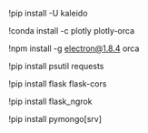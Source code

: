 !pip install -U kaleido

!conda install -c plotly plotly-orca

!npm install -g electron@1.8.4 orca

!pip install psutil requests

!pip install flask flask-cors

!pip install flask_ngrok

!pip install pymongo[srv]
